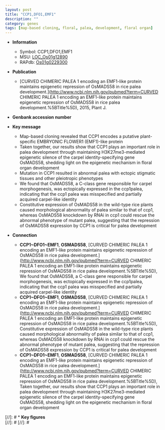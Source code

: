 ```yaml
---
layout: post
title: "CCP1,DFO1,EMF1"
description: ""
category: genes
tags: [map-based cloning, floral, palea, development, floral organ]
---
```


* **Information**  
    + Symbol: CCP1,DFO1,EMF1  
    + MSU: [LOC_Os01g12890](http://rice.plantbiology.msu.edu/cgi-bin/ORF_infopage.cgi?orf=LOC_Os01g12890)  
    + RAPdb: [Os01g0229300](http://rapdb.dna.affrc.go.jp/viewer/gbrowse_details/irgsp1?name=Os01g0229300)  

* **Publication**  
    + [CURVED CHIMERIC PALEA 1 encoding an EMF1-like protein maintains epigenetic repression of OsMADS58 in rice palea development.](http://www.ncbi.nlm.nih.gov/pubmed?term=CURVED CHIMERIC PALEA 1 encoding an EMF1-like protein maintains epigenetic repression of OsMADS58 in rice palea development.%5BTitle%5D), 2015, Plant J.

* **Genbank accession number**  

* **Key message**  
    + Map-based cloning revealed that CCP1 encodes a putative plant-specific EMBRYONIC FLOWER1 (EMF1)-like protein
    + Taken together, our results show that CCP1 plays an important role in palea development through maintaining H3K27me3-mediated epigenetic silence of the carpel identity-specifying gene OsMADS58, shedding light on the epigenetic mechanism in floral organ development
    + Mutation in CCP1 resulted in abnormal palea with ectopic stigmatic tissues and other pleiotropic phenotypes
    + We found that OsMADS58, a C-class gene responsible for carpel morphogenesis, was ectopically expressed in the ccp1palea, indicating that the ccp1 palea was misspecified and partially acquired carpel-like identity
    + Constitutive expression of OsMADS58 in the wild-type rice plants caused morphological abnormality of palea similar to that of ccp1, whereas OsMADS58 knockdown by RNAi in ccp1 could rescue the abnormal phenotype of mutant palea, suggesting that the repression of OsMADS58 expression by CCP1 is critical for palea development

* **Connection**  
    + __CCP1~DFO1~EMF1__, __OSMADS58__, [CURVED CHIMERIC PALEA 1 encoding an EMF1-like protein maintains epigenetic repression of OsMADS58 in rice palea development.](http://www.ncbi.nlm.nih.gov/pubmed?term=CURVED CHIMERIC PALEA 1 encoding an EMF1-like protein maintains epigenetic repression of OsMADS58 in rice palea development.%5BTitle%5D), We found that OsMADS58, a C-class gene responsible for carpel morphogenesis, was ectopically expressed in the ccp1palea, indicating that the ccp1 palea was misspecified and partially acquired carpel-like identity
    + __CCP1~DFO1~EMF1__, __OSMADS58__, [CURVED CHIMERIC PALEA 1 encoding an EMF1-like protein maintains epigenetic repression of OsMADS58 in rice palea development.](http://www.ncbi.nlm.nih.gov/pubmed?term=CURVED CHIMERIC PALEA 1 encoding an EMF1-like protein maintains epigenetic repression of OsMADS58 in rice palea development.%5BTitle%5D), Constitutive expression of OsMADS58 in the wild-type rice plants caused morphological abnormality of palea similar to that of ccp1, whereas OsMADS58 knockdown by RNAi in ccp1 could rescue the abnormal phenotype of mutant palea, suggesting that the repression of OsMADS58 expression by CCP1 is critical for palea development
    + __CCP1~DFO1~EMF1__, __OSMADS58__, [CURVED CHIMERIC PALEA 1 encoding an EMF1-like protein maintains epigenetic repression of OsMADS58 in rice palea development.](http://www.ncbi.nlm.nih.gov/pubmed?term=CURVED CHIMERIC PALEA 1 encoding an EMF1-like protein maintains epigenetic repression of OsMADS58 in rice palea development.%5BTitle%5D), Taken together, our results show that CCP1 plays an important role in palea development through maintaining H3K27me3-mediated epigenetic silence of the carpel identity-specifying gene OsMADS58, shedding light on the epigenetic mechanism in floral organ development

[//]: # * **Key figures**  
[//]: # 
[//]: # 
